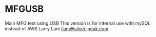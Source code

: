 # MFGUSB
Main MFG test using USB
This version is for internal use with mySQL instead of AWS
Larry Lam
llam@silver-peak.com
